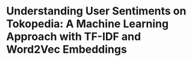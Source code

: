 # Understanding User Sentiments on Tokopedia: A Machine Learning Approach with TF-IDF and Word2Vec Embeddings